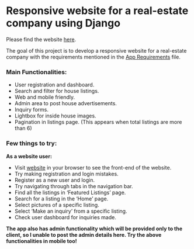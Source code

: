 # Responsive website for a real-estate company using Django

Please find the website [here](http://206.189.206.109/).

The goal of this project is to develop a responsive website for a real-estate company with the requirements mentioned in the [App Requirements](https://github.com/VamsiMohanRamineedi/btre_project/blob/master/App%20Requirements.pdf) file.

### Main Functionalities:
* User registration and dashboard.
* Search and filter for house listings.
* Web and mobile friendly.
* Admin area to post house advertisements.
* Inquiry forms.
* Lightbox for inside house images.
* Pagination in listings page. (This appears when total listings are more than 6)

### Few things to try:
**As a website user:**
* Visit [website](http://206.189.206.109/) in your browser to see the front-end of the website.
*	Try making registration and login mistakes.
*	Register as a new user and login.
*	Try navigating through tabs in the navigation bar.
*	Find all the listings in ‘Featured Listings’ page.
*	Search for a listing in the ‘Home’ page.
*	Select pictures of a specific listing.
*	Select ‘Make an inquiry’ from a specific listing.
*	Check user dashboard for inquiries made.

**The app also has admin functionality which will be provided only to the client, so I unable to post the admin details here. Try the above functionalities in mobile too!**



